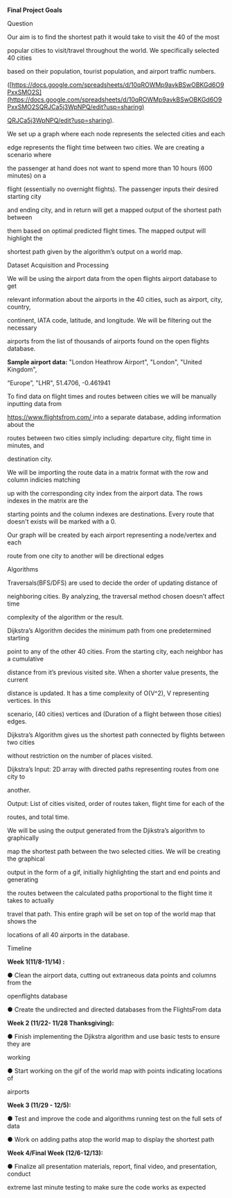 **Final Project Goals**

Question

Our aim is to find the shortest path it would take to visit the 40 of the most

popular cities to visit/travel throughout the world. We specifically selected 40 cities

based on their population, tourist population, and airport traffic numbers.

([https://docs.google.com/spreadsheets/d/10qROWMp9avkBSwOBKGd6O9PxxSMO2S](https://docs.google.com/spreadsheets/d/10qROWMp9avkBSwOBKGd6O9PxxSMO2SQRJCa5j3WpNPQ/edit?usp=sharing)

[QRJCa5j3WpNPQ/edit?usp=sharing](https://docs.google.com/spreadsheets/d/10qROWMp9avkBSwOBKGd6O9PxxSMO2SQRJCa5j3WpNPQ/edit?usp=sharing)).

We set up a graph where each node represents the selected cities and each

edge represents the flight time between two cities. We are creating a scenario where

the passenger at hand does not want to spend more than 10 hours (600 minutes) on a

flight (essentially no overnight flights). The passenger inputs their desired starting city

and ending city, and in return will get a mapped output of the shortest path between

them based on optimal predicted flight times. The mapped output will highlight the

shortest path given by the algorithm’s output on a world map.

Dataset Acquisition and Processing

We will be using the airport data from the open flights airport database to get

relevant information about the airports in the 40 cities, such as airport, city, country,

continent, IATA code, latitude, and longitude. We will be filtering out the necessary

airports from the list of thousands of airports found on the open flights database. 

**Sample airport data:** "London Heathrow Airport", "London", "United Kingdom",

“Europe”, "LHR", 51.4706, -0.461941

To find data on flight times and routes between cities we will be manually inputting data from

<https://www.flightsfrom.com/>[ ](https://www.flightsfrom.com/)into a separate database, adding information about the

routes between two cities simply including: departure city, flight time in minutes, and

destination city.

We will be importing the route data in a matrix format with the row and column indicies matching 

up with the corresponding city index from the airport data. The rows indexes in the matrix are the

starting points and the column indexes are destinations. Every route that doesn't exists will be marked with a 0.

Our graph will be created by each airport representing a node/vertex and each

route from one city to another will be directional edges

Algorithms

Traversals(BFS/DFS) are used to decide the order of updating distance of

neighboring cities. By analyzing, the traversal method chosen doesn’t affect time

complexity of the algorithm or the result.

Dijkstra’s Algorithm decides the minimum path from one predetermined starting

point to any of the other 40 cities. From the starting city, each neighbor has a cumulative

distance from it’s previous visited site. When a shorter value presents, the current

distance is updated. It has a time complexity of O(V^2), V representing vertices. In this

scenario, (40 cities) vertices and (Duration of a flight between those cities) edges.

Dijkstra’s Algorithm gives us the shortest path connected by flights between two cities

without restriction on the number of places visited.

Dijkstra’s Input: 2D array with directed paths representing routes from one city to

another.

Output: List of cities visited, order of routes taken, flight time for each of the

routes, and total time.

We will be using the output generated from the Djikstra’s algorithm to graphically

map the shortest path between the two selected cities. We will be creating the graphical

output in the form of a gif, initially highlighting the start and end points and generating

the routes between the calculated paths proportional to the flight time it takes to actually

travel that path. This entire graph will be set on top of the world map that shows the

locations of all 40 airports in the database.

Timeline

**Week 1(11/8-11/14) :**

● Clean the airport data, cutting out extraneous data points and columns from the

openflights database

● Create the undirected and directed databases from the FlightsFrom data

**Week 2 (11/22- 11/28 Thanksgiving):**

● Finish implementing the Djikstra algorithm and use basic tests to ensure they are

working

● Start working on the gif of the world map with points indicating locations of

airports

**Week 3 (11/29 - 12/5):**

● Test and improve the code and algorithms running test on the full sets of data

● Work on adding paths atop the world map to display the shortest path

**Week 4/Final Week (12/6-12/13):**

● Finalize all presentation materials, report, final video, and presentation, conduct

extreme last minute testing to make sure the code works as expected
